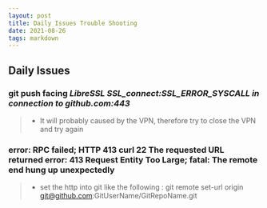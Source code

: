 ```yaml
---
layout: post
title: Daily Issues Trouble Shooting
date: 2021-08-26 
tags: markdown    
---
```


## Daily Issues
### git push facing *LibreSSL SSL_connect:SSL_ERROR_SYSCALL in connection to github.com:443*
>* It will probably caused by the VPN, therefore try to close the VPN and try again

### error: RPC failed; HTTP 413 curl 22 The requested URL returned error: 413 Request Entity Too Large; fatal: The remote end hung up unexpectedly
>* set the http into git like the following : git remote set-url origin git@github.com:GitUserName/GitRepoName.git